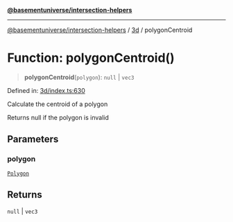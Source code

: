 [**@basementuniverse/intersection-helpers**](../../README.md)

***

[@basementuniverse/intersection-helpers](../../README.md) / [3d](../README.md) / polygonCentroid

# Function: polygonCentroid()

> **polygonCentroid**(`polygon`): `null` \| `vec3`

Defined in: [3d/index.ts:630](https://github.com/basementuniverse/intersection-helpers/blob/d942e5cf9ee51dc3854d6fbfe1d84a7ecd83c1ca/src/3d/index.ts#L630)

Calculate the centroid of a polygon

Returns null if the polygon is invalid

## Parameters

### polygon

[`Polygon`](../types/type-aliases/Polygon.md)

## Returns

`null` \| `vec3`

